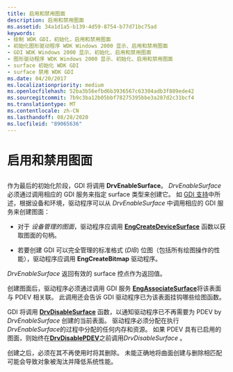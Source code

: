 ```yaml
---
title: 启用和禁用图面
description: 启用和禁用图面
ms.assetid: 34a1d1a5-b139-4d59-8754-b77d71bc75ad
keywords:
- 绘制 WDK GDI，初始化，启用和禁用图面
- 初始化图形驱动程序 WDK Windows 2000 显示、启用和禁用图面
- GDI WDK Windows 2000 显示、初始化、启用和禁用图面
- 图形驱动程序 WDK Windows 2000 显示、初始化、启用和禁用图面
- surface 初始化 WDK GDI
- surface 禁用 WDK GDI
ms.date: 04/20/2017
ms.localizationpriority: medium
ms.openlocfilehash: 52ba3b56efbd6b3936567c63304adb3f889ede42
ms.sourcegitcommit: 7b9c3ba12b05bbf78275395bbe3a287d2c31bcf4
ms.translationtype: MT
ms.contentlocale: zh-CN
ms.lasthandoff: 08/28/2020
ms.locfileid: "89065636"
---
```

# <a name="enabling-and-disabling-the-surface"></a>启用和禁用图面


## <span id="ddk_enabling_and_disabling_the_surface_gg"></span><span id="DDK_ENABLING_AND_DISABLING_THE_SURFACE_GG"></span>


作为最后的初始化阶段，GDI 将调用 **DrvEnableSurface**。 *DrvEnableSurface* 必须通过调用相应的 GDI 服务来指定 surface 类型来创建它。 如 [GDI 支持](gdi-support-for-surfaces.md)中所述，根据设备和环境，驱动程序可以从 *DrvEnableSurface* 中调用相应的 GDI 服务来创建图面：

-   对于 *设备管理的图面*，驱动程序应调用 [**EngCreateDeviceSurface**](/windows/desktop/api/winddi/nf-winddi-engcreatedevicesurface) 函数以获取图面的句柄。

-   若要创建 GDI 可以完全管理的标准格式 (*DIB*) 位图（包括所有绘图操作的性能），驱动程序应调用 **EngCreateBitmap** 驱动程序。

*DrvEnableSurface* 返回有效的 surface 控点作为返回值。

创建图面后，驱动程序必须通过调用 GDI 服务 [**EngAssociateSurface**](/windows/desktop/api/winddi/nf-winddi-engassociatesurface)将该表面与 PDEV 相关联。 此调用还会告诉 GDI 驱动程序已为该表面挂钩哪些绘图函数。

GDI 将调用 [**DrvDisableSurface**](/windows/desktop/api/winddi/nf-winddi-drvdisablesurface) 函数，以通知驱动程序已不再需要为 PDEV by *DrvEnableSurface* 创建的当前表面。 驱动程序必须分配在执行 *DrvEnableSurface*的过程中分配的任何内存和资源。 如果 PDEV 具有已启用的图面，则始终在[**DrvDisablePDEV**](/windows/desktop/api/winddi/nf-winddi-drvdisablepdev)之前调用*DrvDisableSurface* 。

创建之后，必须在其不再使用时将其删除。 未能正确地将曲面创建与删除相匹配可能会导致对象被淘汰并降低系统性能。

 

